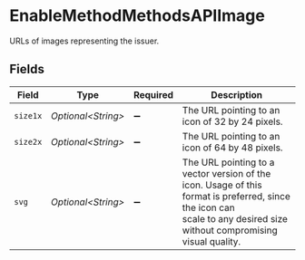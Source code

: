 # EnableMethodMethodsAPIImage

URLs of images representing the issuer.


## Fields

| Field                                                                                                                                                                  | Type                                                                                                                                                                   | Required                                                                                                                                                               | Description                                                                                                                                                            |
| ---------------------------------------------------------------------------------------------------------------------------------------------------------------------- | ---------------------------------------------------------------------------------------------------------------------------------------------------------------------- | ---------------------------------------------------------------------------------------------------------------------------------------------------------------------- | ---------------------------------------------------------------------------------------------------------------------------------------------------------------------- |
| `size1x`                                                                                                                                                               | *Optional\<String>*                                                                                                                                                    | :heavy_minus_sign:                                                                                                                                                     | The URL pointing to an icon of 32 by 24 pixels.                                                                                                                        |
| `size2x`                                                                                                                                                               | *Optional\<String>*                                                                                                                                                    | :heavy_minus_sign:                                                                                                                                                     | The URL pointing to an icon of 64 by 48 pixels.                                                                                                                        |
| `svg`                                                                                                                                                                  | *Optional\<String>*                                                                                                                                                    | :heavy_minus_sign:                                                                                                                                                     | The URL pointing to a vector version of the icon. Usage of this format is preferred, since the icon can<br/>scale to any desired size without compromising visual quality. |